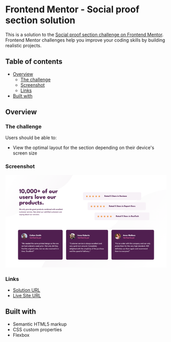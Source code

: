 # Frontend Mentor - Social proof section solution

This is a solution to the [Social proof section challenge on Frontend Mentor](https://www.frontendmentor.io/challenges/social-proof-section-6e0qTv_bA). Frontend Mentor challenges help you improve your coding skills by building realistic projects. 

## Table of contents

- [Overview](#overview)
  - [The challenge](#the-challenge)
  - [Screenshot](#screenshot)
  - [Links](#links)
- [Built with](#built-with)


## Overview

### The challenge

Users should be able to:

- View the optimal layout for the section depending on their device's screen size

### Screenshot

![](./images/127.0.0.1_5500_index.html.png)

### Links

- [Solution URL](https://github.com/annapmarin/social-proof-section)
- [Live Site URL](https:/annapmarin.github.io/social-proof-section)

## Built with

- Semantic HTML5 markup
- CSS custom properties
- Flexbox
